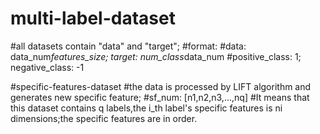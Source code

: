 # multi-label-dataset

#all datasets contain "data" and "target";
#format:
#data: data_num*features_size; target: num_class*data_num
#positive_class: 1; negative_class: -1

#specific-features-dataset
#the data is processed by LIFT algorithm and generates new specific feature;
#sf_num: [n1,n2,n3,...,nq]
#It means that this dataset contains q labels,the i_th label's specific features is ni dimensions;the specific features are in order.